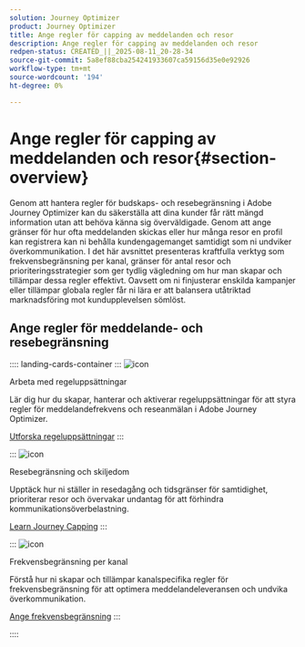 ```yaml
---
solution: Journey Optimizer
product: Journey Optimizer
title: Ange regler för capping av meddelanden och resor
description: Ange regler för capping av meddelanden och resor
redpen-status: CREATED_||_2025-08-11_20-28-34
source-git-commit: 5a8ef88cba254241933607ca59156d35e0e92926
workflow-type: tm+mt
source-wordcount: '194'
ht-degree: 0%

---
```



# Ange regler för capping av meddelanden och resor{#section-overview}

Genom att hantera regler för budskaps- och resebegränsning i Adobe Journey Optimizer kan du säkerställa att dina kunder får rätt mängd information utan att behöva känna sig överväldigade. Genom att ange gränser för hur ofta meddelanden skickas eller hur många resor en profil kan registrera kan ni behålla kundengagemanget samtidigt som ni undviker överkommunikation. I det här avsnittet presenteras kraftfulla verktyg som frekvensbegränsning per kanal, gränser för antal resor och prioriteringsstrategier som ger tydlig vägledning om hur man skapar och tillämpar dessa regler effektivt. Oavsett om ni finjusterar enskilda kampanjer eller tillämpar globala regler får ni lära er att balansera utåtriktad marknadsföring mot kundupplevelsen sömlöst.

## Ange regler för meddelande- och resebegränsning

:::: landing-cards-container
:::
![icon](https://cdn.experienceleague.adobe.com/icons/gear.svg?lang=sv-SE)

Arbeta med regeluppsättningar

Lär dig hur du skapar, hanterar och aktiverar regeluppsättningar för att styra regler för meddelandefrekvens och reseanmälan i Adobe Journey Optimizer.

[Utforska regeluppsättningar](../using/conflict-prioritization/rule-sets.md)
:::

:::
![icon](https://cdn.experienceleague.adobe.com/icons/list-check.svg)

Resebegränsning och skiljedom

Upptäck hur ni ställer in resedagång och tidsgränser för samtidighet, prioriterar resor och övervakar undantag för att förhindra kommunikationsöverbelastning.

[Learn Journey Capping](../using/conflict-prioritization/journey-capping.md)
:::

:::
![icon](https://cdn.experienceleague.adobe.com/icons/circle-play.svg?lang=sv-SE)

Frekvensbegränsning per kanal

Förstå hur ni skapar och tillämpar kanalspecifika regler för frekvensbegränsning för att optimera meddelandeleveransen och undvika överkommunikation.

[Ange frekvensbegränsning](../using/conflict-prioritization/channel-capping.md)
:::

::::

